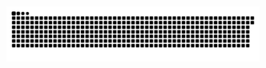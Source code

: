 <picture>
  <source media="(prefers-color-scheme: dark)" srcset="https://raw.githubusercontent.com/MarineHakobyan/MarineHakobyan/f5a9923ccbed5a053471ba93ed6b63e9c323affc/github-contribution-grid-snake-dark.svg" />
  <source media="(prefers-color-scheme: light)" srcset="https://raw.githubusercontent.com/MarineHakobyan/MarineHakobyan/f5a9923ccbed5a053471ba93ed6b63e9c323affc/github-contribution-grid-snake.svg" />
  <img alt="github-snake" src="https://raw.githubusercontent.com/MarineHakobyan/MarineHakobyan/f5a9923ccbed5a053471ba93ed6b63e9c323affc/github-contribution-grid-snake-dark.svg" />
</picture>
